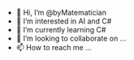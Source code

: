 - 👋 Hi, I’m @byMatematician
- 👀 I’m interested in AI and C#
- 🌱 I’m currently learning C#
- 💞️ I’m looking to collaborate on ...
- 📫 How to reach me ...

<!---
byMatematician/byMatematician is a ✨ special ✨ repository because its `README.md` (this file) appears on your GitHub profile.
You can click the Preview link to take a look at your changes.
--->
